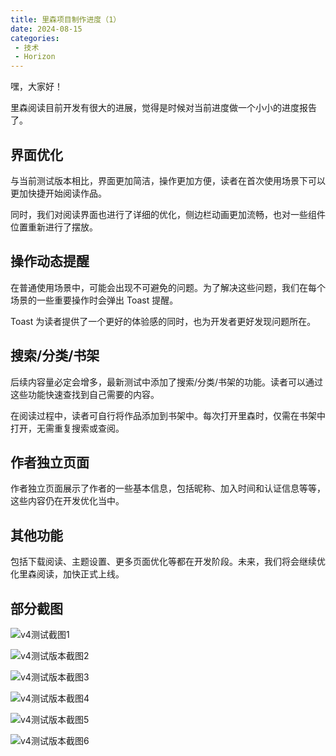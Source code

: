 ```yaml
---
title: 里森项目制作进度（1）
date: 2024-08-15
categories: 
 - 技术
 - Horizon
---
```


嘿，大家好！

里森阅读目前开发有很大的进展，觉得是时候对当前进度做一个小小的进度报告了。
<!--more-->

## 界面优化

与当前测试版本相比，界面更加简洁，操作更加方便，读者在首次使用场景下可以更加快捷开始阅读作品。

同时，我们对阅读界面也进行了详细的优化，侧边栏动画更加流畅，也对一些组件位置重新进行了摆放。

## 操作动态提醒

在普通使用场景中，可能会出现不可避免的问题。为了解决这些问题，我们在每个场景的一些重要操作时会弹出 Toast 提醒。

Toast 为读者提供了一个更好的体验感的同时，也为开发者更好发现问题所在。

## 搜索/分类/书架

后续内容量必定会增多，最新测试中添加了搜索/分类/书架的功能。读者可以通过这些功能快速查找到自己需要的内容。

在阅读过程中，读者可自行将作品添加到书架中。每次打开里森时，仅需在书架中打开，无需重复搜索或查阅。

## 作者独立页面

作者独立页面展示了作者的一些基本信息，包括昵称、加入时间和认证信息等等，这些内容仍在开发优化当中。

## 其他功能

包括下载阅读、主题设置、更多页面优化等都在开发阶段。未来，我们将会继续优化里森阅读，加快正式上线。

## 部分截图

![v4测试截图1](https://static.turboflint.cn/image/240815-horizon-6.jpg)

![v4测试版本截图2](https://static.turboflint.cn/image/240815-horizon-5.jpg)

![v4测试版本截图3](https://static.turboflint.cn/image/240815-horizon-1.jpg)

![v4测试版本截图4](https://static.turboflint.cn/image/240515-horizon-2.jpg)

![v4测试版本截图5](https://static.turboflint.cn/image/240815-horizon-3jpg)

![v4测试版本截图6](https://static.turboflint.cn/image/240815-horizon-4.jpg)


